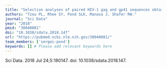 ```yaml
---
title: "Selection analyses of paired HIV-1 gag and gp41 sequences obtained before and after antiretroviral therapy"
authors: "Tzou PL, Rhee SY, Pond SLK, Manasa J, Shafer RW."
journal: "Sci Data"
year: "2018"
pmid: "30040081"
doi: "10.1038/sdata.2018.147"
url: "https://pubmed.ncbi.nlm.nih.gov/30040081/"
team_members: ['sergei-pond']
keywords: [] # Please add relevant keywords here
---
```

Sci Data. 2018 Jul 24;5:180147. doi: 10.1038/sdata.2018.147.